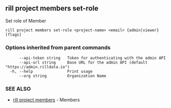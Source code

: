 ## rill project members set-role

Set role of Member

```
rill project members set-role <project-name> <email> {admin|viewer} [flags]
```

### Options inherited from parent commands

```
      --api-token string   Token for authenticating with the admin API
      --api-url string     Base URL for the admin API (default "https://admin.rilldata.io")
  -h, --help               Print usage
      --org string         Organization Name
```

### SEE ALSO

* [rill project members](members.md)	 - Members

